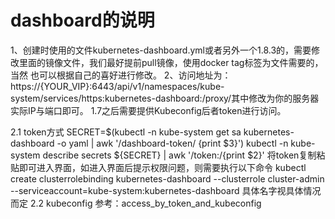 # dashboard的说明

1、创建时使用的文件kubernetes-dashboard.yml或者另外一个1.8.3的，需要修改里面的镜像文件，我们最好提前pull镜像，使用docker tag标签为文件需要的，当然
也可以根据自己的喜好进行修改。
2、访问地址为：https://{YOUR_VIP}:6443/api/v1/namespaces/kube-system/services/https:kubernetes-dashboard:/proxy/其中修改为你的服务器实际IP与端口即可。
1.7之后需要提供Kubeconfig后者token进行访问。

 2.1 token方式
   SECRET=$(kubectl -n kube-system get sa kubernetes-dashboard -o yaml | awk '/dashboard-token/ {print $3}')
   kubectl -n kube-system describe secrets ${SECRET} | awk '/token:/{print $2}'
   将token复制粘贴即可进入界面，如进入界面后提示权限问题，则需要执行以下命令
   kubectl create clusterrolebinding kubernetes-dashboard --clusterrole cluster-admin --serviceaccount=kube-system:kubernetes-dashboard
   具体名字视具体情况而定
 2.2 kubeconfig
  参考：access_by_token_and_kubeconfig
